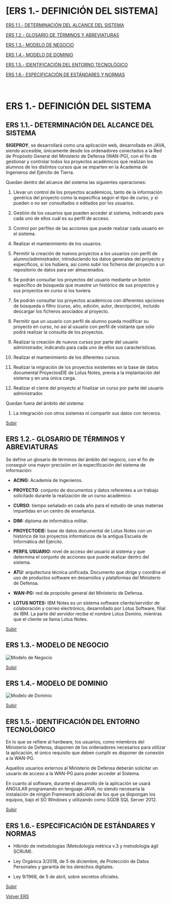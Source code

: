 <a name="top"></a>
# [ERS 1.- DEFINICIÓN DEL SISTEMA]

[ERS 1.1.- DETERMINACIÓN DEL ALCANCE DEL SISTEMA](#item1)

[ERS 1.2.- GLOSARIO DE TÉRMINOS Y ABREVIATURAS](#item2)

[ERS 1.3.- MODELO DE NEGOCIO](#item3)

[ERS 1.4.- MODELO DE DOMINIO](#item4)

[ERS 1.5.- IDENTIFICACIÓN DEL ENTORNO TECNOLÓGICO](#item5)

[ERS 1.6.- ESPECIFICACIÓN DE ESTÁNDARES Y NORMAS](#item6)

<br>ERS 1.- DEFINICIÓN DEL SISTEMA
==================================

<a name="item1"></a>
ERS 1.1.- DETERMINACIÓN DEL ALCANCE DEL SISTEMA
-----------------------------------------------

**SIGEPROY**, se desarrollará como una aplicación web, desarrollada en JAVA,
siendo accesible, únicamente desde los ordenadores conectados a la Red de
Propósito General del Ministerio de Defensa (WAN-PG), con el fin de gestionar y
controlar todos los proyectos académicos que realizan los alumnos de los
distintos cursos que se imparten en la Academia de Ingenieros del Ejército de
Tierra.

Quedan dentro del alcance del sistema las siguientes operaciones:

1.  Llevar un control de los proyectos académicos, tanto de la información
    genérica del proyecto como la específica según el tipo de curso, y si pueden
    o no ser consultados o editados por los usuarios.

2.  Gestión de los usuarios que pueden acceder al sistema, indicando para cada
    uno de ellos cuál es su perfil de acceso.

3.  Control por perfiles de las acciones que puede realizar cada usuario en el
    sistema.

4.  Realizar el mantenimiento de los usuarios.

5.  Permitir la creación de nuevos proyectos a los usuarios con perfil de
    alumno/administrador, introduciendo los datos generales del proyecto y
    específicos, si los hubiera, así como subir los ficheros del proyecto a un
    repositorio de datos para ser almacenados.

6.  Se podrán consultar los proyectos del usuario mediante un botón específico
    de búsqueda que muestre un histórico de sus proyectos y sus proyectos en
    curso si los tuviera.

7.  Se podrán consultar los proyectos académicos con diferentes opciones de
    búsqueda o filtro (curso, año, edición, autor, descripción), incluido
    descargar los ficheros asociados al proyecto.

8.  Permitir que un usuario con perfil de alumno pueda modificar su proyecto en
    curso, no así al usuario con perfil de visitante que sólo podrá realizar la
    consulta de los proyectos.

9.  Realizar la creación de nuevos cursos por parte del usuario administrador,
    indicando para cada uno de ellos sus características.

10. Realizar el mantenimiento de los diferentes cursos.

11. Realizar la migración de los proyectos existentes en la base de datos
    documental ProyectosEIE de Lotus Notes, previa a la implantación del sistema
    y en una única carga.

12. Realizar el cierre del proyecto al finalizar un curso por parte del usuario
    administrador.

Quedan fuera del ámbito del sistema:

1.  La integración con otros sistemas ni compartir sus datos con terceros.

[Subir](#top)

<a name="item2"></a>
ERS 1.2.- GLOSARIO DE TÉRMINOS Y ABREVIATURAS
---------------------------------------------

Se define un glosario de términos del ámbito del negocio, con el fin de
conseguir una mayor precisión en la especificación del sistema de información:

-   **ACING**: Academia de Ingenieros.

-   **PROYECTO**: conjunto de documentos y datos referentes a un trabajo
    solicitado durante la realización de un curso académico.

-   **CURSO**: tiempo señalado en cada año para el estudio de unas materias
    impartidas en un centro de enseñanza.

-   **DIM:** diploma de informática militar.

-   **PROYECTOEIE:** base de datos documental de Lotus Notes con un histórico de
    los proyectos informáticos de la antigua Escuela de Informática del
    Ejército.

-   **PERFIL USUARIO:** nivel de acceso del usuario al sistema y que determina
    el conjunto de acciones que puede realizar dentro del sistema.

-   **ATU:** arquitectura técnica unificada. Documento que dirige y coordina el
    uso de productos software en desarrollos y plataformas del Ministerio de
    Defensa.

-   **WAN-PG:** red de propósito general del Ministerio de Defensa.

-   **LOTUS NOTES:** IBM Notes es un sistema software cliente/servidor de
    colaboración y correo electrónico, desarrollado por Lotus Software, filial
    de IBM. La parte del servidor recibe el nombre Lotus Domino, mientras que el
    cliente se llama Lotus Notes.

[Subir](#top)

<a name="item3"></a>
ERS 1.3.- MODELO DE NEGOCIO
---------------------------

![Modelo de Negocio](https://github.com/DptoSIC/proyectoEIE/blob/master/ERS-ASI/imagenes/MNEGOCIO.jpg)

[Subir](#top)

<a name="item4"></a>
ERS 1.4.- MODELO DE DOMINIO
-----------------------------------

![Modelo de Dominio](https://github.com/DptoSIC/proyectoEIE/blob/master/ERS-ASI/imagenes/MDOMINIO.jpg)

[Subir](#top)

<a name="item5"></a>
ERS 1.5.- IDENTIFICACIÓN DEL ENTORNO TECNOLÓGICO
------------------------------------------------

En lo que se refiere al hardware, los usuarios, como miembros del Ministerio de
Defensa, disponen de los ordenadores necesarios para utilizar la aplicación, el
único requisito que deben cumplir es disponer de conexión a la WAN-PG.

Aquellos usuarios externos al Ministerio de Defensa deberán solicitar un usuario
de acceso a la WAN-PG para poder acceder al Sistema.

En cuanto al software, durante el desarrollo de la aplicación se usará ANGULAR
programando en lenguaje JAVA, no siendo necesaria la instalación de ningún
Framework adicional de los que ya dispongan los equipos, bajo el SO Windows y
utilizando como SGDB SQL Server 2012.

[Subir](#top)

<a name="item6"></a>
ERS 1.6.- ESPECIFICACIÓN DE ESTÁNDARES Y NORMAS
-----------------------------------------------

-   Híbrido de metodologías (Metodología métrica v.3 y metodología ágil SCRUM).

-   Ley Orgánica 3/2018, de 5 de diciembre, de Protección de Datos Personales y
    garantía de los derechos digitales.

-   Ley 9/1968, de 5 de abril, sobre secretos oficiales.

[Subir](#top)

[Volver ERS](https://github.com/DptoSIC/proyectoEIE/blob/master/ERS-ASI/ERS_SIGEPROY.md)


